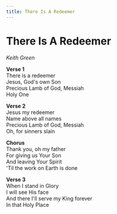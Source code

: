 ```yaml
---
title: There Is A Redeemer  
---
```


# There Is A Redeemer  
  
_Keith Green_  
  
**Verse 1**  
There is a redeemer  
Jesus, God's own Son  
Precious Lamb of God, Messiah  
Holy One  
  
**Verse 2**  
Jesus my redeemer  
Name above all names  
Precious Lamb of God, Messiah  
Oh, for sinners slain  
  
**Chorus**  
Thank you, oh my father  
For giving us Your Son  
And leaving Your Spirit  
'Til the work on Earth is done  
  
**Verse 3**  
When I stand in Glory  
I will see His face  
And there I'll serve my King forever  
In that Holy Place  